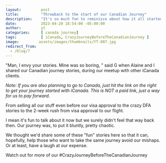 ```yaml
---
layout:         post
title:          "Throwback to the start of our Canadian Journey"
description:    "It's so much fun to reminisce about how it all started but, trust us, it was not as fun back then. 😳😳😳"
date:           2023-04-20 18:54:00 -05:00:00 
author:         yt
categories:     [ canada journey]
tags:           [ iCanada, CrazyJourneyBeforeTheCanadianJourney ]
image:         assets/images/thumbnails/YT-007.jpg
redirect_from:
  - /blog/7
---
```



"Man, I envy your stories. Mine was so boring, " said G when Alaine and I shared our Canadian journey stories, during our meetup with other iCanada clients.

*Note: If you are also planning to go to Canada, just hit the link on the right to get your journey started with iCanada. This is NOT a paid link, just a way for us to pay forward.*

From selling all our stuff even before our visa approval to the crazy DFA stories to the 2-week rush from visa approval to our flight.

I mean it's fun to talk about it now but we surely didn't feel that way back then. Our journey was, to put it bluntly, pretty chaotic. 

We thought we'd share some of these "fun" stories here so that it can, hopefully, help those who want to take the same journey avoid our mishaps. Or at least, have a laugh at our expense. 

Watch out for more of our #CrazyJourneyBeforeTheCanadianJourney 
